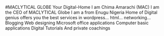 #MACLYTICAL GLOBE
Your Digital-Home
I am Chima Amarachi (MAC)
I am the CEO of MACLYTICAL Globe
I am a from Enugu Nigeria
Home of Digital genius offers you the best services in 
 wordpress...
 html...
networking...
Blogging
Web designing 
Microsoft office applications
Computer basic applications
Digital Tutorials 
And private coachings
